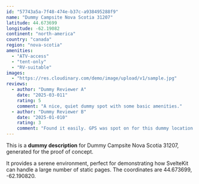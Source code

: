 ```yaml
---
id: "57743a5a-7f48-474e-b37c-a938495288f9"
name: "Dummy Campsite Nova Scotia 31207"
latitude: 44.673699
longitude: -62.19082
continent: "north-america"
country: "canada"
region: "nova-scotia"
amenities:
  - "ATV-access"
  - "tent-only"
  - "RV-suitable"
images:
  - "https://res.cloudinary.com/demo/image/upload/v1/sample.jpg"
reviews:
  - author: "Dummy Reviewer A"
    date: "2025-03-011"
    rating: 5
    comment: "A nice, quiet dummy spot with some basic amenities."
  - author: "Dummy Reviewer B"
    date: "2025-01-010"
    rating: 3
    comment: "Found it easily. GPS was spot on for this dummy location."
---
```


This is a **dummy description** for Dummy Campsite Nova Scotia 31207, generated for the proof of concept.

It provides a serene environment, perfect for demonstrating how SvelteKit can handle a large number of static pages. The coordinates are 44.673699, -62.190820.
